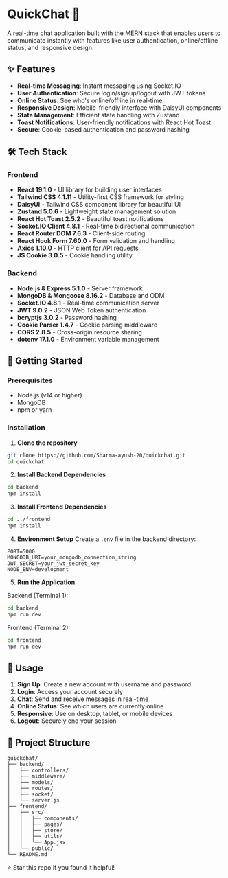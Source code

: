 # QuickChat 💬

A real-time chat application built with the MERN stack that enables users to communicate instantly with features like user authentication, online/offline status, and responsive design.

## ✨ Features

- **Real-time Messaging**: Instant messaging using Socket.IO
- **User Authentication**: Secure login/signup/logout with JWT tokens
- **Online Status**: See who's online/offline in real-time
- **Responsive Design**: Mobile-friendly interface with DaisyUI components
- **State Management**: Efficient state handling with Zustand
- **Toast Notifications**: User-friendly notifications with React Hot Toast
- **Secure**: Cookie-based authentication and password hashing

## 🛠️ Tech Stack

### Frontend
- **React 19.1.0** - UI library for building user interfaces
- **Tailwind CSS 4.1.11** - Utility-first CSS framework for styling
- **DaisyUI** - Tailwind CSS component library for beautiful UI
- **Zustand 5.0.6** - Lightweight state management solution
- **React Hot Toast 2.5.2** - Beautiful toast notifications
- **Socket.IO Client 4.8.1** - Real-time bidirectional communication
- **React Router DOM 7.6.3** - Client-side routing
- **React Hook Form 7.60.0** - Form validation and handling
- **Axios 1.10.0** - HTTP client for API requests
- **JS Cookie 3.0.5** - Cookie handling utility

### Backend
- **Node.js & Express 5.1.0** - Server framework
- **MongoDB & Mongoose 8.16.2** - Database and ODM
- **Socket.IO 4.8.1** - Real-time communication server
- **JWT 9.0.2** - JSON Web Token authentication
- **bcryptjs 3.0.2** - Password hashing
- **Cookie Parser 1.4.7** - Cookie parsing middleware
- **CORS 2.8.5** - Cross-origin resource sharing
- **dotenv 17.1.0** - Environment variable management

## 🚀 Getting Started

### Prerequisites
- Node.js (v14 or higher)
- MongoDB
- npm or yarn

### Installation

1. **Clone the repository**
```bash
git clone https://github.com/Sharma-ayush-20/quickchat.git
cd quickchat
```

2. **Install Backend Dependencies**
```bash
cd backend
npm install
```

3. **Install Frontend Dependencies**
```bash
cd ../frontend
npm install
```

4. **Environment Setup**
Create a `.env` file in the backend directory:
```env
PORT=5000
MONGODB_URI=your_mongodb_connection_string
JWT_SECRET=your_jwt_secret_key
NODE_ENV=development
```

5. **Run the Application**

Backend (Terminal 1):
```bash
cd backend
npm run dev
```

Frontend (Terminal 2):
```bash
cd frontend
npm run dev
```

## 🎯 Usage

1. **Sign Up**: Create a new account with username and password
2. **Login**: Access your account securely
3. **Chat**: Send and receive messages in real-time
4. **Online Status**: See which users are currently online
5. **Responsive**: Use on desktop, tablet, or mobile devices
6. **Logout**: Securely end your session

## 📂 Project Structure

```
quickchat/
├── backend/
│   ├── controllers/
│   ├── middleware/
│   ├── models/
│   ├── routes/
│   ├── socket/
│   └── server.js
├── frontend/
│   ├── src/
│   │   ├── components/
│   │   ├── pages/
│   │   ├── store/
│   │   ├── utils/
│   │   └── App.jsx
│   └── public/
└── README.md
```

⭐ Star this repo if you found it helpful!
